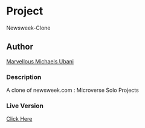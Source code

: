 # Project
Newsweek-Clone


## Author
[Marvellous Michaels Ubani](https://github.com/MarvellousUbani)

### Description
A clone of newsweek.com : Microverse Solo Projects

### Live Version
[Click Here](https://marvellousubani.github.io/Newsweek-Clone/)
